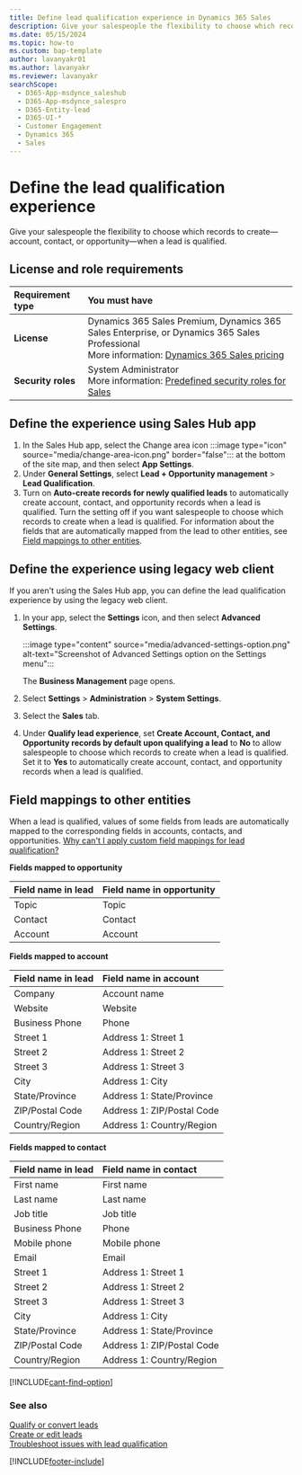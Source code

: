 ```yaml
---
title: Define lead qualification experience in Dynamics 365 Sales
description: Give your salespeople the flexibility to choose which records to create—account, contact, or opportunity—when a lead is qualified.
ms.date: 05/15/2024
ms.topic: how-to
ms.custom: bap-template
author: lavanyakr01
ms.author: lavanyakr
ms.reviewer: lavanyakr
searchScope: 
  - D365-App-msdynce_saleshub
  - D365-App-msdynce_salespro
  - D365-Entity-lead
  - D365-UI-*
  - Customer Engagement
  - Dynamics 365
  - Sales
---
```

# Define the lead qualification experience  

Give your salespeople the flexibility to choose which records to create&mdash;account, contact, or opportunity&mdash;when a lead is qualified.

## License and role requirements

| Requirement type | You must have |
|:-----------------|:--------------|
| **License** | Dynamics 365 Sales Premium, Dynamics 365 Sales Enterprise, or Dynamics 365 Sales Professional <br>More information: [Dynamics 365 Sales pricing](https://dynamics.microsoft.com/sales/pricing/) |
| **Security roles** | System Administrator <br> More information: [Predefined security roles for Sales](security-roles-for-sales.md)|

## Define the experience using Sales Hub app

1. In the Sales Hub app, select the Change area icon :::image type="icon" source="media/change-area-icon.png" border="false"::: at the bottom of the site map, and then select **App Settings**.
2. Under **General Settings**, select **Lead + Opportunity management** > **Lead Qualification**.
3. Turn on **Auto-create records for newly qualified leads** to automatically create account, contact, and opportunity records when a lead is qualified. Turn the setting off if you want salespeople to choose which records to create when a lead is qualified. For information about the fields that are automatically mapped from the lead to other entities, see [Field mappings to other entities](#field-mappings-to-other-entities).

## Define the experience using legacy web client

If you aren't using the Sales Hub app, you can define the lead qualification experience by using the legacy web client.

1. In your app, select the **Settings** icon, and then select **Advanced Settings**.

   :::image type="content" source="media/advanced-settings-option.png" alt-text="Screenshot of Advanced Settings option on the Settings menu":::

   The **Business Management** page opens.
2. Select **Settings** > **Administration** > **System Settings**.
3. Select the **Sales** tab.
4. Under **Qualify lead experience**, set **Create Account, Contact, and Opportunity records by default upon qualifying a lead** to **No** to allow salespeople to choose which records to create when a lead is qualified. Set it to **Yes** to automatically create account, contact, and opportunity records when a lead is qualified.

## Field mappings to other entities

When a lead is qualified, values of some fields from leads are automatically mapped to the corresponding fields in accounts, contacts, and opportunities. [Why can't I apply custom field mappings for lead qualification?](faq-lead.md#lead-qualification-custom-field-mappings)

**Fields mapped to opportunity**

| Field name in lead | Field name in opportunity |
|:-------------------|:--------------------------|
| Topic | Topic |
| Contact | Contact |
| Account | Account |

**Fields mapped to account**

| Field name in lead | Field name in account |
|:-------------------|:----------------------|
| Company | Account name |
| Website | Website |
| Business Phone | Phone |
| Street 1 | Address 1: Street 1 |
| Street 2 | Address 1: Street 2 |
| Street 3 | Address 1: Street 3 |
| City | Address 1: City |
| State/Province | Address 1: State/Province |
| ZIP/Postal Code | Address 1: ZIP/Postal Code |
| Country/Region | Address 1: Country/Region |

**Fields mapped to contact**

| Field name in lead | Field name in contact |
|:-------------------|:----------------------|
| First name | First name |
| Last name | Last name |
| Job title | Job title |
| Business Phone | Phone |
| Mobile phone | Mobile phone |
| Email | Email |
| Street 1 | Address 1: Street 1 |
| Street 2 | Address 1: Street 2 |
| Street 3 | Address 1: Street 3 |
| City | Address 1: City |
| State/Province | Address 1: State/Province |
| ZIP/Postal Code | Address 1: ZIP/Postal Code |
| Country/Region | Address 1: Country/Region |

[!INCLUDE[cant-find-option](../includes/cant-find-option.md)] 

### See also
[Qualify or convert leads](qualify-lead-convert-opportunity-sales.md)  
[Create or edit leads](create-edit-lead-sales.md)  
[Troubleshoot issues with lead qualification](/troubleshoot/dynamics-365/sales/troubleshoot-lead-qualification-issues-for-system-admin)

[!INCLUDE[footer-include](../includes/footer-banner.md)]